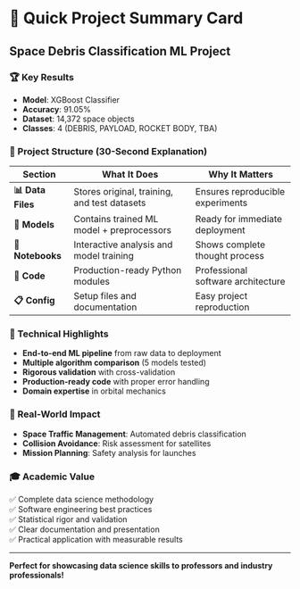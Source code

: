 # 🎯 Quick Project Summary Card

## **Space Debris Classification ML Project**

### **🏆 Key Results**

- **Model**: XGBoost Classifier
- **Accuracy**: 91.05%
- **Dataset**: 14,372 space objects
- **Classes**: 4 (DEBRIS, PAYLOAD, ROCKET BODY, TBA)

### **📁 Project Structure (30-Second Explanation)**

| Section | What It Does | Why It Matters |
|---------|--------------|----------------|
| **📊 Data Files** | Stores original, training, and test datasets | Ensures reproducible experiments |
| **🤖 Models** | Contains trained ML model + preprocessors | Ready for immediate deployment |
| **📓 Notebooks** | Interactive analysis and model training | Shows complete thought process |
| **🔧 Code** | Production-ready Python modules | Professional software architecture |
| **📋 Config** | Setup files and documentation | Easy project reproduction |

### **🔬 Technical Highlights**

- **End-to-end ML pipeline** from raw data to deployment
- **Multiple algorithm comparison** (5 models tested)
- **Rigorous validation** with cross-validation
- **Production-ready code** with proper error handling
- **Domain expertise** in orbital mechanics

### **💼 Real-World Impact**

- **Space Traffic Management**: Automated debris classification
- **Collision Avoidance**: Risk assessment for satellites
- **Mission Planning**: Safety analysis for launches

### **🎓 Academic Value**

✅ Complete data science methodology  
✅ Software engineering best practices  
✅ Statistical rigor and validation  
✅ Clear documentation and presentation  
✅ Practical application with measurable results  

---

**Perfect for showcasing data science skills to professors and industry professionals!**
